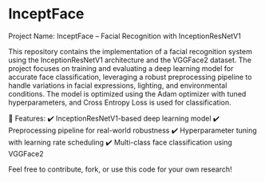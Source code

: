 # InceptFace
Project Name: InceptFace – Facial Recognition with InceptionResNetV1

This repository contains the implementation of a facial recognition system using the InceptionResNetV1 architecture and the VGGFace2 dataset. The project focuses on training and evaluating a deep learning model for accurate face classification, leveraging a robust preprocessing pipeline to handle variations in facial expressions, lighting, and environmental conditions. The model is optimized using the Adam optimizer with tuned hyperparameters, and Cross Entropy Loss is used for classification.

🚀 Features:
✔️ InceptionResNetV1-based deep learning model
✔️ Preprocessing pipeline for real-world robustness
✔️ Hyperparameter tuning with learning rate scheduling
✔️ Multi-class face classification using VGGFace2

Feel free to contribute, fork, or use this code for your own research!

